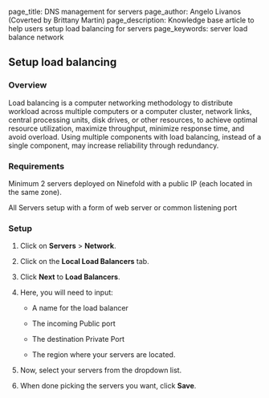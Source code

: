 page_title:       DNS management for servers
page_author:      Angelo Livanos (Coverted by Brittany Martin)
page_description: Knowledge base article to help users setup load balancing for servers 
page_keywords:    server load balance network  

## Setup load balancing 

### Overview 

Load balancing is a computer networking methodology to distribute workload across multiple computers or a computer cluster, network links, central processing units, disk drives, or other resources, to achieve optimal resource utilization, maximize throughput, minimize response time, and avoid overload. Using multiple components with load balancing, instead of a single component, may increase reliability through redundancy.

### Requirements

Minimum 2 servers deployed on Ninefold with a public IP (each located in the same zone).

All Servers setup with a form of web server or common listening port
 
### Setup

1. Click on __Servers__ > __Network__.

2. Click on the __Local Load Balancers__ tab.

3. Click __Next__ to __Load Balancers__.

4. Here, you will need to input:

	* A name for the load balancer

	* The incoming Public port

	* The destination Private Port

	* The region where your servers are located.

5. Now, select your servers from the dropdown list.

6. When done picking the servers you want, click __Save__.
